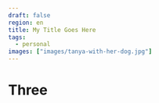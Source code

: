```yaml
---
draft: false
region: en
title: My Title Goes Here
tags:
  - personal
images: ["images/tanya-with-her-dog.jpg"]
---
```


# Three
